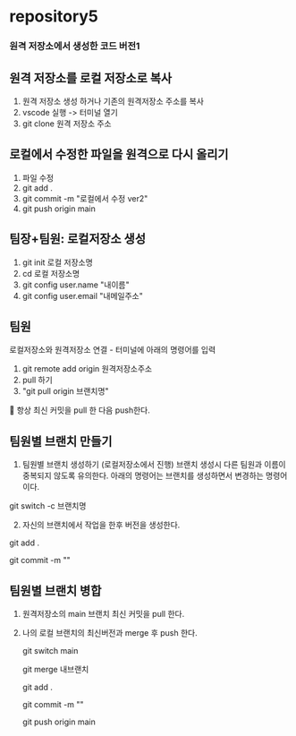 # repository5
### 원격 저장소에서 생성한 코드 버전1
## 원격 저장소를 로컬 저장소로 복사
1. 원격 저장소 생성 하거나 기존의 원격저장소 주소를 복사
2. vscode 실행 -> 터미널 열기
3. git clone 원격 저장소 주소
## 로컬에서 수정한 파일을 원격으로 다시 올리기
1. 파일 수정
2. git add .
3. git commit -m "로컬에서 수정 ver2"
4. git push origin main
## 팀장+팀원: 로컬저장소 생성
1. git init 로컬 저장소명
2. cd 로컬 저장소명
3. git config user.name "내이름"
4. git config user.email "내메일주소"
## 팀원
로컬저장소와 원격저장소 연결 - 터미널에 아래의 명령어를 입력
1. git remote add origin 원격저장소주소
2. pull 하기
3. "git pull origin 브랜치명"

🔑 항상 최신 커밋을 pull 한 다음 push한다.
## 팀원별 브랜치 만들기
1. 팀원별 브랜치 생성하기 (로컬저장소에서 진행)
  브랜치 생성시 다른 팀원과 이름이 중복되지 않도록 유의한다. 아래의 명령어는 브랜치를 생성하면서 변경하는 명령어이다.

  git switch -c 브랜치명
  
2. 자신의 브랜치에서 작업을 한후 버전을 생성한다.

  git add .

  git commit -m ""

## 팀원별 브랜치 병합
1. 원격저장소의 main 브랜치 최신 커밋을 pull 한다.
2. 나의 로컬 브랜치의 최신버전과 merge 후 push 한다.

   git switch main

   git merge 내브랜치

   git add .

   git commit -m ""

   git push origin main  
